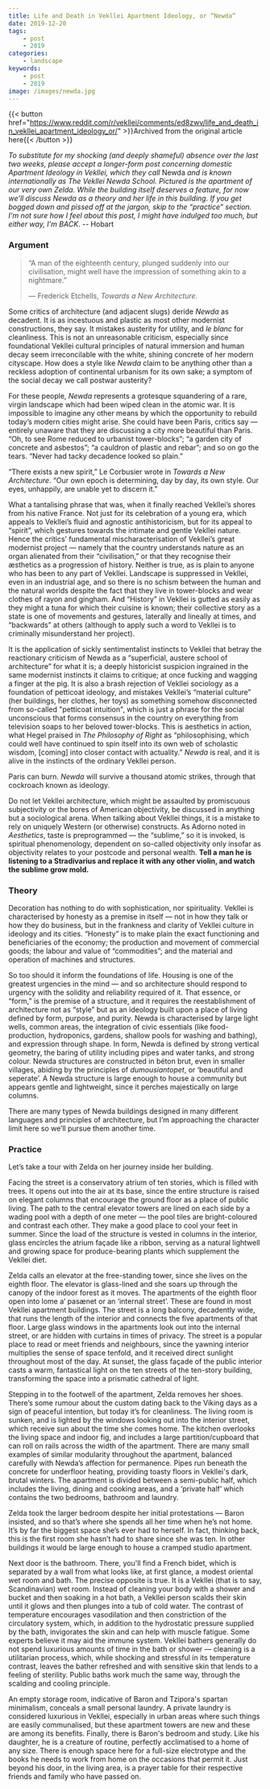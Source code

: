 ```yaml
---
title: Life and Death in Vekllei Apartment Ideology, or “Newda”
date: 2019-12-20
tags:
    - post
    - 2019
categories:
    - landscape
keywords:
    - post
    - 2019
image: /images/newda.jpg
---
```

{{< button href="https://www.reddit.com/r/vekllei/comments/ed8zwv/life_and_death_in_vekllei_apartment_ideology_or/" >}}Archived from the original article here{{< /button >}}

*To substitute for my shocking (and deeply shameful) absence over the last two weeks, please accept a longer-form post concerning domestic Apartment Ideology in Vekllei, which they call* Newda *and is known internationally as The Vekllei Newda School. Pictured is the apartment of our very own Zelda. While the building itself deserves a feature, for now we’ll discuss Newda as a theory and her life in this building. If you get bogged down and pissed off at the jargon, skip to the “practice” section. I'm not sure how I feel about this post, I might have indulged too much, but either way, I'm BACK*. --  Hobart

### Argument

>“A man of the eighteenth century, plunged suddenly into our civilisation, might well have the impression of something akin to a nightmare.”  
>  
>— Frederick Etchells, *Towards a New Architecture.*

Some critics of architecture (and adjacent slugs) deride *Newda* as decadent. It is as incestuous and plastic as most other modernist constructions, they say. It mistakes austerity for utility, and *le blanc* for cleanliness. This is not an unreasonable criticism, especially since foundational Vekllei cultural principles of natural immersion and human decay seem irreconcilable with the white, shining concrete of her modern cityscape. How does a style like *Newda* claim to be anything other than a reckless adoption of continental urbanism for its own sake; a symptom of the social decay we call postwar austerity?

For these people, *Newda* represents a grotesque squandering of a rare, virgin landscape which had been wiped clean in the atomic war. It is impossible to imagine any other means by which the opportunity to rebuild today’s modern cities might arise. She could have been Paris, critics say — entirely unaware that they are discussing a city more beautiful than Paris. “Oh, to see Rome reduced to urbanist tower-blocks”; “a garden city of concrete and asbestos”; “a cauldron of plastic and rebar”; and so on go the tears. “Never had tacky decadence looked so plain.”

“There exists a new spirit,” Le Corbusier wrote in *Towards a New Architecture*. “Our own epoch is determining, day by day, its own style. Our eyes, unhappily, are unable yet to discern it.”

What a tantalising phrase that was, when it finally reached Vekllei’s shores from his native France. Not just for its celebration of a young era, which appeals to Vekllei’s fluid and agnostic antihistoricism, but for its appeal to “spirit”, which gestures towards the intimate and gentle Vekllei nature. Hence the critics’ fundamental mischaracterisation of Vekllei’s great modernist project — namely that the country understands nature as an organ alienated from their “civilisation,” or that they recognise their æsthetics as a progression of history. Neither is true, as is plain to anyone who has been to any part of Vekllei. Landscape is suppressed in Vekllei, even in an industrial age, and so there is no schism between the human and the natural worlds despite the fact that they live in tower-blocks and wear clothes of rayon and gingham. And “History” in Vekllei is gutted as easily as they might a tuna for which their cuisine is known; their collective story as a state is one of movements and gestures, laterally and lineally at times, and “backwards” at others (although to apply such a word to Vekllei is to criminally misunderstand her project).

It is the application of sickly sentimentalist instincts to Vekllei that betray the reactionary criticism of Newda as a “superficial, austere school of architecture” for what it is; a deeply historicist suspicion ingrained in the same modernist instincts it claims to critique; at once fucking and wagging a finger at the pig. It is also a brash rejection of Vekllei sociology as a foundation of petticoat ideology, and mistakes Vekllei’s “material culture” (her buildings, her clothes, her toys) as something somehow disconnected from so-called "petticoat intuition", which is just a phrase for the social unconscious that forms consensus in the country on everything from television soaps to her beloved tower-blocks. This is aesthetics in action, what Hegel praised in *The Philosophy of Right* as “philosophising, which could well have continued to spin itself into its own web of scholastic wisdom, \[coming\] into closer contact with actuality.” *Newda* is real, and it is alive in the instincts of the ordinary Vekllei person.

Paris can burn. *Newda* will survive a thousand atomic strikes, through that cockroach known as ideology.

Do not let Vekllei architecture, which might be assaulted by promiscuous subjectivity or the bores of American objectivity, be discussed in anything but a sociological arena. When talking about Vekllei things, it is a mistake to rely on uniquely Western (or otherwise) constructs. As Adorno noted in *Aesthetics*, taste is preprogrammed — the “sublime,” so it is invoked, is spiritual phenomenology, dependent on so-called objectivity only insofar as objectivity relates to your postcode and personal wealth. **Tell a man he is listening to a Stradivarius and replace it with any other violin, and watch the sublime grow mold.**

### Theory

Decoration has nothing to do with sophistication, nor spirituality. Vekllei is characterised by honesty as a premise in itself — not in how they talk or how they do business, but in the frankness and clarity of Vekllei culture in ideology and its cities. “Honesty” is to make plain the exact functioning and beneficiaries of the economy; the production and movement of commercial goods; the labour and value of “commodities”; and the material and operation of machines and structures.

So too should it inform the foundations of life. Housing is one of the greatest urgencies in the mind — and so architecture should respond to urgency with the solidity and reliability required of it. That essence, or “form,” is the premise of a structure, and it requires the reestablishment of architecture not as “style” but as an ideology built upon a place of living defined by form, purpose, and purity. Newda is characterised by large light wells, common areas, the integration of civic essentials (like food-production, hydroponics, gardens, shallow pools for washing and bathing), and expression through shape. In form, Newda is defined by strong vertical geometry, the baring of utility including pipes and water tanks, and strong colour. Newda structures are constructed in béton brut, even in smaller villages, abiding by the principles of *dumousiantopet*, or ‘beautiful and seperate’. A Newda structure is large enough to house a community but appears gentle and lightweight, since it perches majestically on large columns.

There are many types of Newda buildings designed in many different languages and principles of architecture, but I’m approaching the character limit here so we’ll pursue them another time.

### Practice

Let’s take a tour with Zelda on her journey inside her building.

Facing the street is a conservatory atrium of ten stories, which is filled with trees. It opens out into the air at its base, since the entire structure is raised on elegant columns that encourage the ground floor as a place of public living. The path to the central elevator towers are lined on each side by a wading pool with a depth of one meter — the pool tiles are bright-coloured and contrast each other. They make a good place to cool your feet in summer. Since the load of the structure is vested in columns in the interior, glass encircles the atrium façade like a ribbon, serving as a natural lightwell and growing space for produce-bearing plants which supplement the Vekllei diet.

Zelda calls an elevator at the free-standing tower, since she lives on the eighth floor. The elevator is glass-lined and she soars up through the canopy of the indoor forest as it moves. The apartments of the eighth floor open into lome a’ pasænet or an ‘internal street’. These are found in most Vekllei apartment buildings. The street is a long balcony, decadently wide, that runs the length of the interior and connects the five apartments of that floor. Large glass windows in the apartments look out into the internal street, or are hidden with curtains in times of privacy. The street is a popular place to read or meet friends and neighbours, since the yawning interior multiplies the sense of space tenfold, and it received direct sunlight throughout most of the day. At sunset, the glass façade of the public interior casts a warm, fantastical light on the ten streets of the ten-story building, transforming the space into a prismatic cathedral of light.

Stepping in to the footwell of the apartment, Zelda removes her shoes. There’s some rumour about the custom dating back to the Viking days as a sign of peaceful intention, but today it’s for cleanliness. The living room is sunken, and is lighted by the windows looking out into the interior street, which receive sun about the time she comes home. The kitchen overlooks the living space and indoor fig, and includes a large partition/cupboard that can roll on rails across the width of the apartment. There are many small examples of similar modularity throughout the apartment, balanced carefully with Newda’s affection for permanence. Pipes run beneath the concrete for underfloor heating, providing toasty floors in Vekllei's dark, brutal winters.
The apartment is divided between a semi-public half, which includes the living, dining and cooking areas, and a ‘private half’ which contains the two bedrooms, bathroom and laundry.

Zelda took the larger bedroom despite her initial protestations — Baron insisted, and so that’s where she spends all her time when he’s not home. It’s by far the biggest space she’s ever had to herself. In fact, thinking back, this is the first room she hasn’t had to share since she was ten. In other buildings it would be large enough to house a cramped studio apartment.

Next door is the bathroom. There, you'll find a French bidet, which is separated by a wall from what looks like, at first glance, a modest oriental wet room and bath. The precise opposite is true. It is a Vekllei (that is to say, Scandinavian) wet room. Instead of cleaning your body with a shower and bucket and then soaking in a hot bath, a Vekllei person scalds their skin until it glows and then plunges into a tub of cold water. The contrast of temperature encourages vasodilation and then constriction of the circulatory system, which, in addition to the hydrostatic pressure supplied by the bath, invigorates the skin and can help with muscle fatigue. Some experts believe it may aid the immune system. Vekllei bathers generally do not spend luxurious amounts of time in the bath or shower — cleaning is a utilitarian process, which, while shocking and stressful in its temperature contrast, leaves the bather refreshed and with sensitive skin that lends to a feeling of sterility. Public baths work much the same way, through the scalding and cooling principle.

An empty storage room, indicative of Baron and Tzipora's spartan minimalism, conceals a small personal laundry. A private laundry is considered luxurious in Vekllei, especially in urban areas where such things are easily communalised, but these apartment towers are new and these are among its benefits.
Finally, there is Baron's bedroom and study. Like his daughter, he is a creature of routine, perfectly acclimatised to a home of any size. There is enough space here for a full-size electrotype and the books he needs to work from home on the occasions that permit it. Just beyond his door, in the living area, is a prayer table for their respective friends and family who have passed on.
